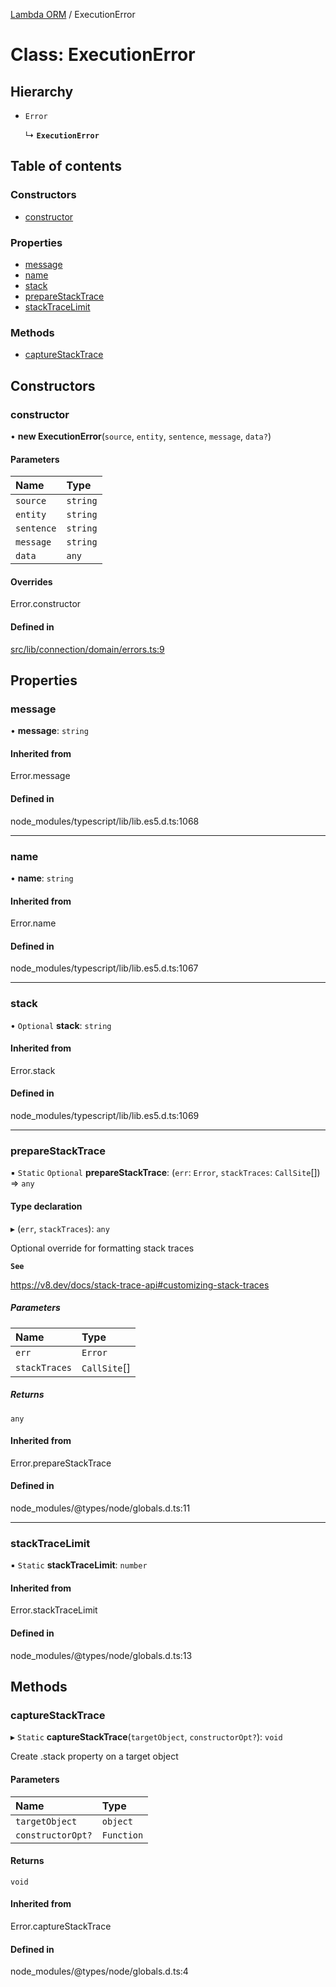 [Lambda ORM](../README.md) / ExecutionError

# Class: ExecutionError

## Hierarchy

- `Error`

  ↳ **`ExecutionError`**

## Table of contents

### Constructors

- [constructor](ExecutionError.md#constructor)

### Properties

- [message](ExecutionError.md#message)
- [name](ExecutionError.md#name)
- [stack](ExecutionError.md#stack)
- [prepareStackTrace](ExecutionError.md#preparestacktrace)
- [stackTraceLimit](ExecutionError.md#stacktracelimit)

### Methods

- [captureStackTrace](ExecutionError.md#capturestacktrace)

## Constructors

### constructor

• **new ExecutionError**(`source`, `entity`, `sentence`, `message`, `data?`)

#### Parameters

| Name | Type |
| :------ | :------ |
| `source` | `string` |
| `entity` | `string` |
| `sentence` | `string` |
| `message` | `string` |
| `data` | `any` |

#### Overrides

Error.constructor

#### Defined in

[src/lib/connection/domain/errors.ts:9](https://github.com/FlavioLionelRita/lambdaorm/blob/45e3c40a/src/lib/connection/domain/errors.ts#L9)

## Properties

### message

• **message**: `string`

#### Inherited from

Error.message

#### Defined in

node_modules/typescript/lib/lib.es5.d.ts:1068

___

### name

• **name**: `string`

#### Inherited from

Error.name

#### Defined in

node_modules/typescript/lib/lib.es5.d.ts:1067

___

### stack

• `Optional` **stack**: `string`

#### Inherited from

Error.stack

#### Defined in

node_modules/typescript/lib/lib.es5.d.ts:1069

___

### prepareStackTrace

▪ `Static` `Optional` **prepareStackTrace**: (`err`: `Error`, `stackTraces`: `CallSite`[]) => `any`

#### Type declaration

▸ (`err`, `stackTraces`): `any`

Optional override for formatting stack traces

**`See`**

https://v8.dev/docs/stack-trace-api#customizing-stack-traces

##### Parameters

| Name | Type |
| :------ | :------ |
| `err` | `Error` |
| `stackTraces` | `CallSite`[] |

##### Returns

`any`

#### Inherited from

Error.prepareStackTrace

#### Defined in

node_modules/@types/node/globals.d.ts:11

___

### stackTraceLimit

▪ `Static` **stackTraceLimit**: `number`

#### Inherited from

Error.stackTraceLimit

#### Defined in

node_modules/@types/node/globals.d.ts:13

## Methods

### captureStackTrace

▸ `Static` **captureStackTrace**(`targetObject`, `constructorOpt?`): `void`

Create .stack property on a target object

#### Parameters

| Name | Type |
| :------ | :------ |
| `targetObject` | `object` |
| `constructorOpt?` | `Function` |

#### Returns

`void`

#### Inherited from

Error.captureStackTrace

#### Defined in

node_modules/@types/node/globals.d.ts:4

